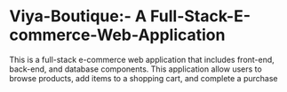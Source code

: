 # Viya-Boutique:- A Full-Stack-E-commerce-Web-Application
This is a full-stack e-commerce web application that includes front-end, back-end, and database components. This application allow users to browse products, add items to a shopping cart, and complete a purchase

